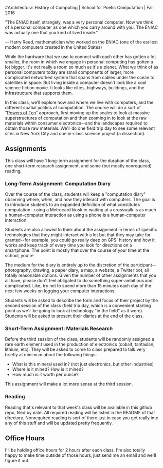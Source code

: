 #Architectural History of Computing | School for Poetic Computation | Fall 2016

"The ENIAC itself, strangely, was a very personal computer. Now we think of a personal computer as one which you carry around with you. The ENIAC was actually one that you kind of lived inside."

-- Harry Reed, mathematician who worked on the ENIAC (one of the earliest modern computers created in the United States)

While the hardware that we use to connect with each other has gotten a lot smaller, the room in which we engage in personal computing has gotten a lot bigger. It's not really a room so much as it's a planet. What we think of as personal computers today are small components of larger, more complicated networked system that spans from cables under the ocean to satellites in space. But living inside a computer doesn't look like a cool science fiction movie. It looks like cities, highways, buildings, and the infrastructure that supports them. 

In this class, we'll explore how and where we live with computers, and the different spatial politics of computation. The course will do a sort of "[Powers of Ten](https://www.youtube.com/watch?v=UGWT7cZpDgc)" approach, first moving up the scales to look at massive superstructures of computation and then zooming in to look at the raw materials within consumer electronics--and the landscapes required to obtain those raw materials. We'll do one field trip day to see some relevant sites in New York City and one in-class science project (a dissection). 

## Assignments

This class will have 1 long-term assignment for the duration of the class, one short-term research assignment, and some (but mostly nonrequired) reading.

### Long-Term Assignment: Computation Diary

Over the course of the class, students will keep a "computation diary" observing where, when, and how they interact with computers. The goal is to introduce students to an expanded definition of what constitutes computation--using a Metrocard kiosk or waiting at a crosswalk is as much a human-computer interaction as using a phone is a human-computer interaction. 

Students are also allowed to think about the assignment in terms of specific technologies that they might interact with a lot but that they may take for granted--for example, you could go really deep on GPS' history and how it works and keep track of every time you look for directions on a smartphone. The point is mostly that over the course of your time at the school, you're 

The medium for the diary is entirely up to the discretion of the participant--photography, drawing, a paper diary, a map, a website, a Twitter bot, all totally reasonable options. Given the number of other assignments that you all have, please don't feel obligated to do something super-ambitious and complicated. Like, try not to spend more than 15 minutes each day of the next few weeks on logging your computer interactions. 

Students will be asked to describe the form and focus of their project by the second session of the class (field trip day, which is a convenient starting point as we'll be going to look at technology "in the field" as it were). Students will be asked to present their diaries at the end of the class. 

### Short-Term Assignment: Materials Research

Before the third session of the class, students will be randomly assigned a rare earth element used in the production of electronics (cobalt, tantaulan, lithium, etc). They will be asked to come to class prepared to talk very briefly at minimum about the following things:

- What is this mineral used in? (not just electronics, but other industries)
- Where is it mined? How is it mined?
- How much is it worth per ounce?  

This assignment will make a lot more sense at the third session. 

### Reading

Reading that's relevant to that week's class will be available in this github repo, filed by date. All required reading will be listed in the README of that directory. Nonrequired reading is sort of there just in case you get really into any of this stuff and will be updated pretty frequently. 

## Office Hours

I'll be holding office hours for 2 hours after each class. I'm also totally happy to make time outside of those hours, just send me an email and we'll figure it out. 